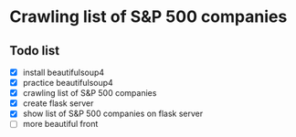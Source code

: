 # Crawling list of S&P 500 companies


## Todo list
- [x] install beautifulsoup4
- [x] practice beautifulsoup4
- [x] crawling list of S&P 500 companies
- [x] create flask server
- [x] show list of S&P 500 companies on flask server
- [ ] more beautiful front